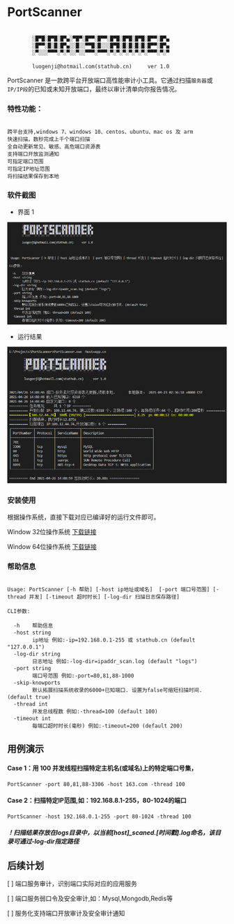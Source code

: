 # PortScanner
````

        ░█▀█░█▀█░█▀▄░▀█▀░█▀▀░█▀▀░█▀█░█▀█░█▀█░█▀▀░█▀▄
        ░█▀▀░█░█░█▀▄░░█░░▀▀█░█░░░█▀█░█░█░█░█░█▀▀░█▀▄
        ░▀░░░▀▀▀░▀░▀░░▀░░▀▀▀░▀▀▀░▀░▀░▀░▀░▀░▀░▀▀▀░▀░▀

        luogenji@hotmail.com(stathub.cn)     ver 1.0
````

PortScanner 是一款跨平台开放端口高性能审计小工具。它通过扫描`服务器`或`IP/IP段`的已知或未知开放端口，最终以审计清单向你报告情况。

### 特性功能：
```

跨平台支持,windows 7、windows 10、centos、ubuntu、mac os 及 arm
快速扫描，数秒完成上千个端口扫描
全自动更新常见、敏感、高危端口资源表
支持端口开放监测通知
可指定端口范围
可指定IP地址范围
将扫描结果保存到本地

```

### 软件截图
- 界面 1

![image.png](https://github.com/Heismart/portscanner/blob/main/help.png)

- 运行结果

![image.png](https://github.com/Heismart/portscanner/blob/main/scaned.png)

### 安装使用

根据操作系统，直接下载对应已编译好的运行文件即可。

Window 32位操作系统
[下载链接](https://github.com/Heismart/portscanner/blob/main/PortScanner_win_386.exe )

Window 64位操作系统
[下载链接](https://github.com/Heismart/portscanner/blob/main/PortScanner_win_x64.exe)

### 帮助信息
````

Usage: PortScanner [-h 帮助] [-host ip地址或域名]  [-port 端口号范围] [-thread 并发] [-timeout 超时时长] [-log-dir 扫描日志保存路径]

CLI参数:

  -h    帮助信息
  -host string
        ip地址 例如:-ip=192.168.0.1-255 或 stathub.cn (default "127.0.0.1")
  -log-dir string
        日志地址 例如:-log-dir=ipaddr_scan.log (default "logs")
  -port string
        端口号范围 例如:-port=80,81,88-1000
  -skip-knowports
        默认拓展扫描系统收录的6000+已知端口. 设置为false可缩短扫描时间. (default true)
  -thread int
        并发总线程数 例如:-thread=100 (default 100)
  -timeout int
        每端口超时时长(毫秒) 例如:-timeout=200 (default 200)

````

## 用例演示
#### Case 1：用 100 并发线程扫描特定主机名(或域名)上的特定端口号集，
```
PortScanner -port 80,81,88-3306 -host 163.com -thread 100
```
#### Case 2：扫描特定IP范围,如：192.168.8.1-255，80-1024的端口
```
PortScanner -host 192.168.0.1-255 -port 80-1024 -thread 100
```

##### ！扫描结果存放在logs目录中，以当前[host]_scaned.[时间戳].log命名，该目录可通过-log-dir指定路径

## 后续计划

[ ] 端口服务审计，识别端口实际对应的应用服务

[ ] 端口服务弱口令及安全审计,如：Mysql,Mongodb,Redis等

[ ] 服务化支持端口开放审计及安全审计通知



